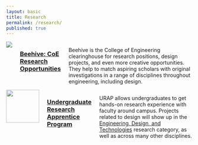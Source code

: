 ```yaml
---
layout: basic
title: Research
permalink: /research/
published: true
---
```


<section>

<div class="row">
<div class="large-6 columns">
  <img src="http://beehive.berkeley.edu/assets/header_coe.gif" />
  <h3><a href="http://dec.berkeley.edu" target="_blank">Beehive: CoE Research Opportunities</a></h3>
  <p>
  	Beehive is the College of Engineering clearinghouse for research positions, design projects, and even more creative opportunities. They help to match aspiring scholars with original investigations in a range of disciplines throughout engineering, including design.
  </p>
</div>

<div class="large-6 columns">
  <img src="http://research.berkeley.edu/images/urap-logo-sm.jpg" style="height:89px; width:auto;" />
  <h3><a href="http://dec.berkeley.edu" target="_blank">Undergraduate Research Apprentice Program</a></h3>
  <p>URAP allows undergraduates to get hands-on research experience with faculty around campus. Projects related to design will show up in the <a href="http://research.berkeley.edu/urap/projects/list-engtech.lasso" target="_blank">Engineering, Design, and Technologies</a> research category, as well as across many other disciplines.</p>
</div>

</div>

</section>